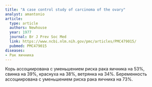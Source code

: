 ```yaml
---
title: "A case control study of carcinoma of the ovary"
analyst: amantonio
article:
  type: article
  authors: Newhouse
  year: 1977
  journal: Br J Prev Soc Med
  link: https://www.ncbi.nlm.nih.gov/pmc/articles/PMC479015/
  pubmed: PMC479015
diseases:
- Рак яичника
---
```


Корь ассоциирована с уменьшением риска рака яичника на 53%, свинка на 39%, краснуха на 38%, ветрянка на 34%. Беременность ассоциирована с уменьшением риска рака яичника на 73%.

